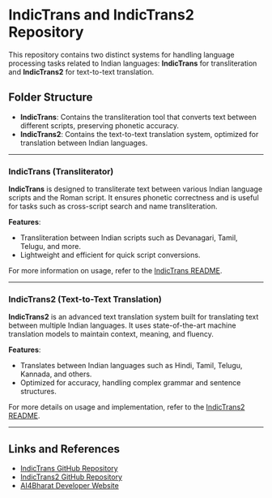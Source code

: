 # IndicTrans and IndicTrans2 Repository

This repository contains two distinct systems for handling language processing tasks related to Indian languages: **IndicTrans** for transliteration and **IndicTrans2** for text-to-text translation.

## Folder Structure

- **IndicTrans**: Contains the transliteration tool that converts text between different scripts, preserving phonetic accuracy.
- **IndicTrans2**: Contains the text-to-text translation system, optimized for translation between Indian languages.

---

### IndicTrans (Transliterator)

**IndicTrans** is designed to transliterate text between various Indian language scripts and the Roman script. It ensures phonetic correctness and is useful for tasks such as cross-script search and name transliteration.

**Features**:
- Transliteration between Indian scripts such as Devanagari, Tamil, Telugu, and more.
- Lightweight and efficient for quick script conversions.

For more information on usage, refer to the [IndicTrans README](indic_trans/README.md).

---

### IndicTrans2 (Text-to-Text Translation)

**IndicTrans2** is an advanced text translation system built for translating text between multiple Indian languages. It uses state-of-the-art machine translation models to maintain context, meaning, and fluency.

**Features**:
- Translates between Indian languages such as Hindi, Tamil, Telugu, Kannada, and others.
- Optimized for accuracy, handling complex grammar and sentence structures.

For more details on usage and implementation, refer to the [IndicTrans2 README](indic_trans2/README.md).

---

## Links and References
- [IndicTrans GitHub Repository](https://github.com/AI4Bharat/indicTrans)
- [IndicTrans2 GitHub Repository](https://github.com/AI4Bharat/IndicTrans2)
- [AI4Bharat Developer Website](https://ai4bharat.iitm.ac.in/)

